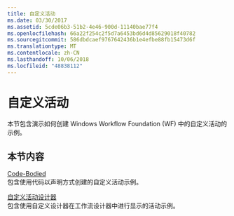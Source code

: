 ```yaml
---
title: 自定义活动
ms.date: 03/30/2017
ms.assetid: 5cde06b3-51b2-4e46-900d-11140bae77f4
ms.openlocfilehash: 66a22f254c2f5d7a6453bd6d4d85629018f40782
ms.sourcegitcommit: 586dbdcaef9767642436b1e4efbe88fb15473d6f
ms.translationtype: MT
ms.contentlocale: zh-CN
ms.lasthandoff: 10/06/2018
ms.locfileid: "48838112"
---
```

# <a name="custom-activities"></a>自定义活动
本节包含演示如何创建 Windows Workflow Foundation (WF) 中的自定义活动的示例。  
  
## <a name="in-this-section"></a>本节内容  
 [Code-Bodied](../../../../docs/framework/windows-workflow-foundation/samples/code-bodied.md)  
 包含使用代码以声明方式创建的自定义活动示例。
  
 [自定义活动设计器](../../../../docs/framework/windows-workflow-foundation/samples/custom-activity-designers.md)  
 包含使用自定义设计器在工作流设计器中进行显示的活动示例。
